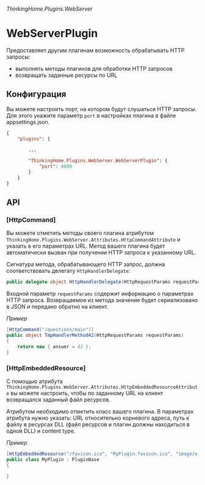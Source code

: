 *ThinkingHome.Plugins.WebServer*

# WebServerPlugin

Предоставляет другим плагинам возможность обрабатывать HTTP запросы:

- выполнять методы плагинов для обработки HTTP запросов
- возвращать заданные ресурсы по URL

## Конфигурация

Вы можете настроить порт, на котором будут слушаться HTTP запросы. Для этого укажите параметр `port` в настройках плагина в файле appsettings.json.

```json
{
    "plugins": {

        ...

        "ThinkingHome.Plugins.WebServer.WebServerPlugin": {
            "port": 8080
        }
    }
}
```

## API

### [HttpCommand]

Вы можете отметить методы своего плагина атрибутом `ThinkingHome.Plugins.WebServer.Attributes.HttpCommandAttribute` и указать в его параметрах URL. Метод вашего плагина будет автоматически вызван при получении HTTP запроса к указанному URL.

Сигнатура метода, обрабатывающего HTTP запрос, должна соответствовать делегату `HttpHandlerDelegate`:

```csharp
public delegate object HttpHandlerDelegate(HttpRequestParams requestParams);
```

Входной параметр `requestParams` содержит информацию о параметрах HTTP запроса. Возвращаемое из метода значение будет сериализовано в JSON и передано обратно на клиент.

*Пример*

```csharp
[HttpCommand("/questions/main")]
public object TmpHandlerMethod42(HttpRequestParams requestParams)
{
    return new { answer = 42 };
}
```

### [HttpEmbeddedResource]

С помощью атрибута `ThinkingHome.Plugins.WebServer.Attributes.HttpEmbeddedResourceAttribute` вы можете настроить, чтобы по заданному URL на клиент возвращался заданный файл ресурсов.

Атрибутом необходимо отметить класс вашего плагина. В параметрах атрибута нужно указать: URL относительно корневого адреса, путь к файлу в ресурсах DLL (файл ресурсов и плагин должны находиться в одной DLL) и content type.

*Пример*

```csharp
[HttpEmbeddedResource("/favicon.ico", "MyPlugin.favicon.ico", "image/x-icon")]
public class MyPlugin : PluginBase
{

}
```
